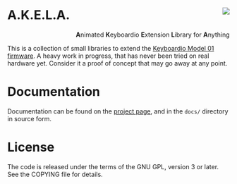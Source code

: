 # A.K.E.L.A. <a href="https://travis-ci.org/algernon/Akela"><img align="right" src="https://travis-ci.org/algernon/Akela.svg?branch=master"></a>

<p align="right">
<strong>A</strong>nimated <strong>K</strong>eyboardio <strong>E</strong>xtension
<strong>L</strong>ibrary for <strong>A</strong>nything
</p>

This is a collection of small libraries to extend
the [Keyboardio Model 01 firmware][kbdiofw]. A heavy work in progress, that has
never been tried on real hardware yet. Consider it a proof of concept that may
go away at any point.

 [kbdiofw]: https://github.com/Keyboardio/KeyboardioFirmware

Documentation
=============

Documentation can be found on the [project page][gh:page], and in the `docs/`
directory in source form.

 [gh:page]: https://algernon.github.io/Akela/

License
=======

The code is released under the terms of the GNU GPL, version 3 or later. See the
COPYING file for details.
